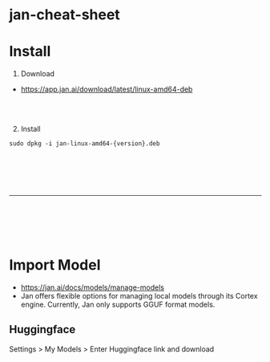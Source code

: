 # jan-cheat-sheet

# Install

1. Download
- https://app.jan.ai/download/latest/linux-amd64-deb

<br><br>

2. Install
```shell
sudo dpkg -i jan-linux-amd64-{version}.deb
```





<br><br>
<br><br>
___
<br><br>
<br><br>

# Import Model
- https://jan.ai/docs/models/manage-models
- Jan offers flexible options for managing local models through its Cortex engine. Currently, Jan only supports GGUF format models.

## Huggingface
Settings > My Models > Enter Huggingface link and download
